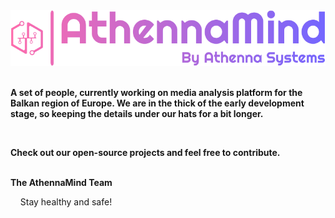 <div align="center">
    <img src="https://github.com/AthennaMind/.github/blob/main/profile/img/athennamind.png?raw=true"> </img>
</div>

<br />

**A set of people, currently working on media analysis platform for the Balkan region of Europe. We are in the thick of the early development stage, so keeping the details under our hats for a bit longer.**

<br />

**Check out our open-source projects and feel free to contribute.**

<br />

<div>
    <strong>
        The AthennaMind Team
    </strong>
    <p>
        &nbsp;&nbsp;&nbsp;&nbsp;Stay healthy and safe!
    </p>
</div>
